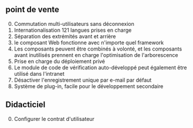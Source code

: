 ## point de vente

0. Commutation multi-utilisateurs sans déconnexion
1. Internationalisation 121 langues prises en charge
2. Séparation des extrémités avant et arrière
3. le composant Web fonctionne avec n'importe quel framework
4. Les composants peuvent être combinés à volonté, et les composants avant inutilisés prennent en charge l'optimisation de l'arborescence
5. Prise en charge du déploiement privé
6. Le module de code de vérification auto-développé peut également être utilisé dans l'intranet
7. Désactiver l'enregistrement unique par e-mail par défaut
8. Système de plug-in, facile pour le développement secondaire

## Didacticiel

0. Configurer le contrat d'utilisateur